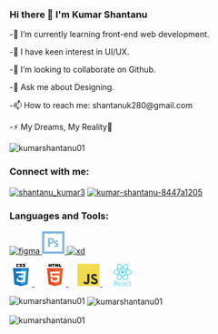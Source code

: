 ### Hi there 👋 I'm Kumar Shantanu

<p>-🌱 I’m currently learning front-end web development.</p>
<p>-🔭 I have keen interest in UI/UX.</p>
<p>-👯 I’m looking to collaborate on Github.</p>
<p>-💬 Ask me about Designing.</p>
<p>-📫 How to reach me: shantanuk280@gmail.com</p>
<p>-⚡ My Dreams, My Reality💪</p>




<p align="left"> <img src="https://komarev.com/ghpvc/?username=kumarshantanu01&label=Profile%20views&color=0e75b6&style=flat" alt="kumarshantanu01" /> </p>

<h3 align="left">Connect with me:</h3>
<p align="left">
<a href="https://twitter.com/shantanu_kumar3" target="blank"><img align="center" src="https://raw.githubusercontent.com/rahuldkjain/github-profile-readme-generator/master/src/images/icons/Social/twitter.svg" alt="shantanu_kumar3" height="30" width="40" /></a>
  <a href="https://linkedin.com/in/kumar-shantanu-8447a1205" target="blank"><img align="center" src="https://raw.githubusercontent.com/rahuldkjain/github-profile-readme-generator/master/src/images/icons/Social/linked-in-alt.svg" alt="kumar-shantanu-8447a1205" height="30" width="40" /></a>
</p>
</p>

<h3 align="left">Languages and Tools:</h3>
<p align="left"> <a href="https://www.figma.com/" target="_blank"> <img src="https://www.vectorlogo.zone/logos/figma/figma-icon.svg" alt="figma" width="40" height="40"/> </a> <a href="https://www.photoshop.com/en" target="_blank"> <img src="https://raw.githubusercontent.com/devicons/devicon/master/icons/photoshop/photoshop-line.svg" alt="photoshop" width="40" height="40"/> </a> <a href="https://www.adobe.com/products/xd.html" target="_blank"> <img src="https://cdn.worldvectorlogo.com/logos/adobe-xd.svg" alt="xd" width="40" height="40"/> </a> 
<p align="left"> <a href="https://www.w3schools.com/css/" target="_blank"> <img src="https://raw.githubusercontent.com/devicons/devicon/master/icons/css3/css3-original-wordmark.svg" alt="css3" width="40" height="40"/> </a>&nbsp;&nbsp;&nbsp; <a href="https://www.w3.org/html/" target="_blank"> <img src="https://raw.githubusercontent.com/devicons/devicon/master/icons/html5/html5-original-wordmark.svg" alt="html5" width="40" height="40"/> </a>&nbsp;&nbsp;&nbsp; <a href="https://developer.mozilla.org/en-US/docs/Web/JavaScript" target="_blank"> <img src="https://raw.githubusercontent.com/devicons/devicon/master/icons/javascript/javascript-original.svg" alt="javascript" width="40" height="40"/> </a>&nbsp;&nbsp;&nbsp; <a href="https://reactjs.org/" target="_blank"> <img src="https://raw.githubusercontent.com/devicons/devicon/master/icons/react/react-original-wordmark.svg" alt="react" width="40" height="40"/> </a> </p></p>

<p><img align="left" src="https://github-readme-stats.vercel.app/api/top-langs?username=kumarshantanu01&show_icons=true&locale=en&layout=compact" alt="kumarshantanu01" /></p>



<p>&nbsp;<img align="center" src="https://github-readme-stats.vercel.app/api?username=kumarshantanu01&show_icons=true&locale=en" alt="kumarshantanu01" /></p>

<p><img align="center" src="https://github-readme-streak-stats.herokuapp.com/?user=kumarshantanu01&" alt="kumarshantanu01" /></p>


<!--
**kumarshantanu01/kumarshantanu01** is a ✨ _special_ ✨ repository because its `README.md` (this file) appears on your GitHub profile.

Here are some ideas to get you started:

- 🔭 I’m currently 
- 🌱 I’m currently learning ...
- 👯 I’m looking to collaborate on ...
- 🤔 I’m looking for help with ...
- 💬 Ask me about ...
- 📫 How to reach me: ...
- 😄 Pronouns: ...
- ⚡ Fun fact: ...
-->
